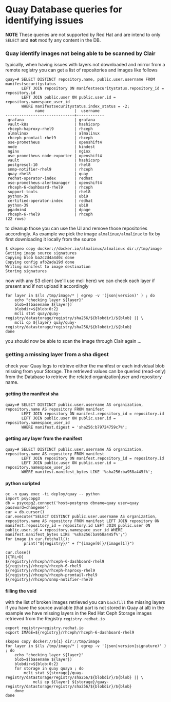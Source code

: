 # Quay Database queries for identifying issues

**NOTE** These queries are not supported by Red Hat and are intend to only `SELECT` and **not** modify any content in the DB.


### Quay identify images not being able to be scanned by Clair

typically, when having issues with layers not downloaded and mirror from a remote registry you can get a list of repositories and images like follows

```
quay=# SELECT DISTINCT repository.name, public.user.username FROM manifestsecuritystatus 
       LEFT JOIN repository ON manifestsecuritystatus.repository_id = repository.id 
       LEFT JOIN public.user ON public.user.id = repository.namespace_user_id 
       WHERE manifestsecuritystatus.index_status = -2;
             name             |  username  
------------------------------+------------
 grafana                      | grafana
 vault-k8s                    | hashicorp
 rhceph-haproxy-rhel9         | rhceph
 almalinux                    | almalinux
 rhceph-promtail-rhel9        | rhceph
 ose-prometheus               | openshift4
 node                         | kindest
 nginx                        | nginx
 ose-prometheus-node-exporter | openshift4
 vault                        | hashicorp
 postgresql-10                | rhel8
 snmp-notifier-rhel9          | rhceph
 quay-rhel8                   | quay
 redhat-operator-index        | redhat
 ose-prometheus-alertmanager  | openshift4
 rhceph-6-dashboard-rhel9     | rhceph
 support-tools                | rhel8
 python-39                    | ubi9
 certified-operator-index     | redhat
 python-39                    | ubi8
 pgadmin4                     | dpage
 rhceph-6-rhel9               | rhceph
(22 rows)
``` 

to cleanup those you can use the UI and remove those repositories accordingly.
As example we pick the image `almalinux/almalinux` to fix by first downloading it locally from the source

```
$ skopeo copy docker://docker.io/almalinux/almalinux dir://tmp/image
Getting image source signatures
Copying blob ba2c2d4a4d0c done  
Copying config afb2ada19d done  
Writing manifest to image destination
Storing signatures
```

now with any S3 client (we'll use mcli here) we can check each layer if present and if not upload it accordingly

```
for layer in $(ls /tmp/image/* | egrep -v '(json|version)' ) ; do 
    echo "checking layer ${layer}"
    blob=$(basename ${layer})
    blobdir=${blob:0:2}
    mcli stat quay/quay-registry/datastorage/registry/sha256/${blobdir}/${blob} || \
    mcli cp ${layer} quay/quay-registry/datastorage/registry/sha256/${blobdir}/${blob}
done
```

you should now be able to scan the image through Clair again ...


### getting a missing layer from a sha digest 

check your Quay logs to retrieve either the manifest or each individual blob missing from your Storage. 
The retrieved values can be queried (read-only) from the Database to retrieve the related organization|user and repository name.

#### getting the manifest sha 
```
quay=# SELECT DISTINCT public.user.username AS organization, repository.name AS repository FROM manifest
       LEFT JOIN repository ON manifest.repository_id = repository.id 
       LEFT JOIN public.user ON public.user.id = repository.namespace_user_id 
       WHERE manifest.digest = 'sha256:b79724759c7%';
```
#### getting any layer from the manifest
```
quay=# SELECT DISTINCT public.user.username AS organization, repository.name AS repository FROM manifest
       LEFT JOIN repository ON manifest.repository_id = repository.id 
       LEFT JOIN public.user ON public.user.id = repository.namespace_user_id 
       WHERE manifest.manifest_bytes LIKE '%sha256:ba958a445f%';
```

#### python scripted 

```
oc -n quay exec -ti deploy/quay -- python 
import psycopg3 
db = psycopg2.connect('host=postgres dbname=quay user=quay password=changeme')
cur = db.cursor()
cur.execute("SELECT DISTINCT public.user.username AS organization, repository.name AS repository FROM manifest LEFT JOIN repository ON manifest.repository_id = repository.id LEFT JOIN public.user ON public.user.id = repository.namespace_user_id WHERE manifest.manifest_bytes LIKE '%sha256:ba958a445f%';")
for image in cur.fetchall():
        print("${registry}/" + f"{image[0]}/{image[1]}")

cur.close()
[CTRL+D]
${registry}/rhceph/rhceph-6-dashboard-rhel9
${registry}/rhceph/rhceph-6-rhel9
${registry}/rhceph/rhceph-haproxy-rhel9
${registry}/rhceph/rhceph-promtail-rhel9
${registry}/rhceph/snmp-notifier-rhel9
```

#### filling the void

with the list of broken images retrieved you can `backfill` the missing layers if you have the source available (that part is not stored in Quay at all)
in the example we have missing layers in the Red Hat Ceph Storage images retrieved from the Registry `registry.redhat.io` 

```
export registry=registry.redhat.io
export IMAGE=${registry}/rhceph/rhceph-6-dashboard-rhel9

skopeo copy docker://${1} dir://tmp/image
for layer in $(ls /tmp/image/* | egrep -v '(json|version|signature)' ) ; do
    echo "checking layer ${layer}"
    blob=$(basename ${layer})
    blobdir=${blob:0:2}
    for storage in quay quaya ; do
        mcli stat ${storage}/quay-registry/datastorage/registry/sha256/${blobdir}/${blob} || \
            mcli cp ${layer} ${storage}/quay-registry/datastorage/registry/sha256/${blobdir}/${blob}
    done
done
```

